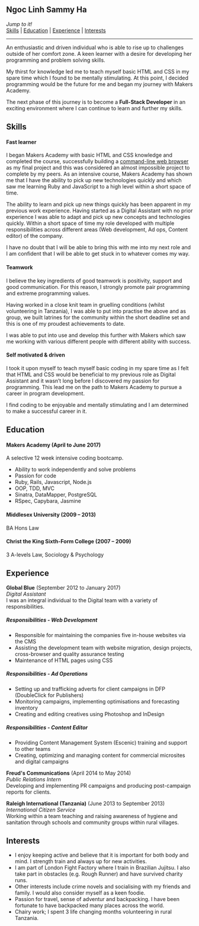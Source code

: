 ## Ngoc Linh Sammy Ha

_Jump to it!_<br>
[Skills](#skills)  |  [Education](#education)  |  [Experience](#experience)  |  [Interests](#interests) <br>

---
An enthusiastic and driven individual who is able to rise up to challenges outside of her comfort zone. A keen learner with a desire for developing her programming and problem solving skills.

My thirst for knowledge led me to teach myself basic HTML and CSS in my spare time which I found to be mentally stimulating. At this point, I decided programming would be the future for me and began my journey with Makers Academy.

The next phase of this journey is to become a **Full-Stack Developer** in an exciting environment where I can continue to learn and further my skills.
## Skills
#### Fast learner

I began Makers Academy with basic HTML and CSS knowledge and completed the course, successfully building a [command-line web browser](https://github.com/ffasolin/web-browser) as my final project and this was considered an almost impossible project to complete by my peers. As an intensive course, Makers Academy has shown me that I have the ability to pick up new technologies quickly and which saw me learning Ruby and JavaScript to a high level within a short space of time.

The ability to learn and pick up new things quickly has been apparent in my previous work experience. Having started as a Digital Assistant with no prior experience I was able to adapt and pick up new concepts and technologies quickly. Within a short space of time my role developed with multiple responsibilities across different areas (Web development, Ad ops, Content editor) of the company.

I have no doubt that I will be able to bring this with me into my next role and I am confident that I will be able to get stuck in to whatever comes my way.

#### Teamwork

I believe the key ingredients of good teamwork is positivity, support and good communication.  For this reason, I strongly promote pair programming and extreme programming values.
 
Having worked in a close knit team in gruelling conditions (whilst volunteering in Tanzania), I was able to put into practise the above and as group, we built latrines for the community within the short deadline set and this is one of my proudest achievements to date.
 
I was able to put into use and develop this further with Makers which saw me working with various different people with different ability with success.

#### Self motivated & driven

I took it upon myself to teach myself basic coding in my spare time as I felt that HTML and CSS would be beneficial to my previous role as Digital Assistant and it wasn’t long before I discovered my  passion for programming.  This lead me on the path to Makers Academy to pursue a career in program development. 
 
I find coding to be enjoyable and mentally stimulating and I am determined to make a successful career in it.

## Education
#### Makers Academy (April to June 2017)
A selective 12 week intensive coding bootcamp.

- Ability to work independently and solve problems
- Passion for code
- Ruby, Rails, Javascript, Node.js
- OOP, TDD, MVC
- Sinatra, DataMapper, PostgreSQL
- RSpec, Capybara, Jasmine

#### Middlesex University (2009 – 2013)
BA Hons Law

#### Christ the King Sixth-Form College (2007 – 2009)
3 A-levels Law, Sociology & Psychology

## Experience
**Global Blue** (September 2012 to January 2017)    
*Digital Assistant*<br />
I was an integral individual to the Digital team with a variety of responsibilities.
##### Responsibilities - Web Development
-	Responsible for maintaining the companies five in-house websites via the CMS
-	Assisting the development team with website migration, design projects, cross-browser and quality assurance testing
-	Maintenance of HTML pages using CSS
##### Responsibilities - Ad Operations
-	Setting up and trafficking adverts for client campaigns in DFP (DoubleClick for Publishers)
-	Monitoring campaigns, implementing optimisations and forecasting inventory
-	Creating and editing creatives using Photoshop and InDesign
##### Responsibilities - Content Editor
-	Providing Content Management System (Escenic) training and support to other teams
-	Creating, optimizing and managing content for commercial microsites and digital campaigns

**Freud's Communications** (April 2014 to May 2014)    
*Public Relations Intern*<br />
Developing and implementing PR campaigns and producing post-campaign reports for clients.

**Raleigh International (Tanzania)** (June 2013 to September 2013)    
*International Citizen Service*<br />
Working within a team teaching and raising awareness of hygiene and sanitation through schools and community groups within rural villages.


## Interests
- I enjoy keeping active and believe that it is important for both body and mind. I strength train and always up for new activities. 
- I am part of London Fight Factory where I train in Brazilian Jujitsu. I also take part in obstacles (e.g. Rough Runner) and have survived charity runs.
- Other interests include crime novels and socialising with my friends and family. I would also consider myself as a keen foodie.
- Passion for travel, sense of adventur and backpacking. I have been fortunate to have backpacked many places across the world. 
- Chairy work; I spent 3 life changing months volunteering in rural Tanzania.
